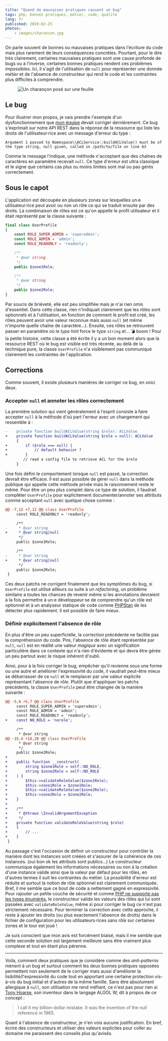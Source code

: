 ```yaml
---
title: "Quand de mauvaises pratiques causent un bug"
tags: php, bonnes pratiques, métier, code, qualité
lang: fr
published: 2019-02-25
photos:
    - images/charancon.jpg
---
```


On parle souvent de bonnes ou mauvaises pratiques dans l'écriture du code mais
plus rarement de leurs conséquences concrètes. Pourtant, pour le dire très
clairement, certaines mauvaises pratiques sont une cause profonde de bugs ou à
l'inverse, certaines bonnes pratiques rendent ces problèmes impossibles. Ici, il
s'agit de l'utilisation de `null` pour représenter une donnée *métier* et de
l'absence de constructeur qui rend le code et les contraintes plus difficiles à
comprendre.

<figure class="object-center bordered">
    <img src="/images/660x/charancon.jpg" alt="Un charançon posé sur une feuille">
</figure>

## Le bug

Pour illustrer mon propos, je vais prendre l'exemple d'un dysfonctionnement que
[_mon_ équipe](/post/travail-d-equipe/) devait corriger dernièrement. Ce bug
s'exprimait sur notre API REST dans la réponse de la ressource qui liste les
droits de l'utilisateur·rice avec un message d'erreur du type&nbsp;:

```
Argument 1 passed to Namespace\\ACLService::buildACLValue() must be of the type string, null given, called in /path/to/file on line 63
```

Comme le message l'indique, une méthode n'acceptant que des chaînes de
caractères en paramètre recevait `null`. Ce type d'erreur est ultra classique et
le signe que certains cas plus ou moins limites sont mal ou pas gérés
correctement.

## Sous le capot

L'application est découpée en plusieurs zones sur lesquelles un·e
utilisateur·rice peut avoir ou non un rôle ce qui se traduit ensuite par des
droits. La combinaison de rôles est ce qu'on appelle le profil utilisateur et il
était représenté par la classe suivante&nbsp;:

```php
final class UserProfile
{
    const ROLE_SUPER_ADMIN = 'superadmin';
    const ROLE_ADMIN = 'admin';
    const ROLE_READONLY = 'readonly';

    /**
     * @var string
     */
    public $zone1Role;

    /**
     * @var string
     */
    public $zone2Role;
}
```

Par soucis de brièveté, elle est peu simplifiée mais je n'ai rien omis
d'essentiel. Dans cette classe, rien n'indiquait clairement que les rôles sont
optionnels et à l'utilisation, en fonction de comment le profil est créé, les
rôles peuvent avoir une valeur reconnue mais aussi `null` (et même n'importe
quelle chaîne de caractère…). Ensuite, ces rôles se retrouvent passer en
paramètre où le *type hint* force le type `string` et… 💣 boom&nbsp;! Pour la
petite histoire, cette classe a été écrite il y a un bon moment alors que la
ressource REST où le bug est visible est très récente, au delà de la technique
pure, la classe `UserProfile` n'a visiblement pas communiqué clairement les
contraintes de l'application.

## Corrections

Comme souvent, il existe plusieurs manières de corriger ce bug, en voici deux.

### Accepter `null` et annoter les rôles correctement

La première solution qui vient généralement à l'esprit consiste à faire accepter
`null` à la méthode d'où part l'erreur avec un changement qui ressemble à&nbsp;:

```diff
-    private function buildACLValue(string $role): ACLValue
+    private function buildACLValue(string $role = null): ACLValue
     {
+        if ($role === null) {
+            // default behavior ?
+        }
        // read a config file to retrieve ACL for the $role
     }
```

Une fois défini le comportement lorsque `null` est passé, la correction devrait
être efficace. Il est aussi possible de gérer `null` dans la méthode publique
qui appelle cette méthode privée mais le raisonnement reste le même. Pour être
un peu plus complet dans ce type de solution, il faudrait complèter
`UserProfile` pour explicitement documenter/annoter ses attributs comme acceptant
`null` avec quelque chose comme&nbsp;:

```diff
@@ -7,12 +7,12 @@ class UserProfile
     const ROLE_READONLY = 'readonly';

     /**
-     * @var string
+     * @var string|null
      */
     public $zone1Role;

     /**
-     * @var string
+     * @var string|null
      */
     public $zone2Role;
 }
```

Ces deux patchs ne corrigent finalement que les symptômes du bug, si
`UserProfile` est utilisé ailleurs ou suite à un *refactoring*, un problème
similaire a toutes les chances de revenir même si les annotations devraient à la
fois permettre à un·e développeur·se de comprendre qu'un rôle est optionnel et
à un analyseur statique de code comme
[PHPStan](https://github.com/phpstan/phpstan) de les détecter plus rapidement.
Il est possible de faire mieux.

### Définir explicitement l'absence de rôle

En plus d'être un peu superficielle, la correction précédente ne facilite pas la
compréhension du code. Pire, l'absence de rôle étant représentée par `null`,
`null` est en réalité une valeur *magique* avec un signification particulière
dans ce contexte qui n'a rien d'évidente et qui devra être gérée un peu partout
avec le risque inhérent d'oubli.

Ainsi, pour à la fois corriger le bug, empêcher qu'il revienne sous une forme ou
une autre et améliorer l'expressivité du code, il vaudrait peut-être mieux se
débarrasser de ce `null` et le remplacer par une valeur explicite représentant
l'absence de rôle. Plutôt que d'appliquer les patchs précédents, la classe
`UserProfile` peut être changée de la manière suivante&nbsp;:

```diff
@@ -5,6 +5,7 @@ class UserProfile
     const ROLE_SUPER_ADMIN = 'superadmin';
     const ROLE_ADMIN = 'admin';
     const ROLE_READONLY = 'readonly';
+    const NO_ROLE = 'norole';

     /**
      * @var string
@@ -15,4 +16,20 @@ class UserProfile
      * @var string
      */
     public $zone2Role;
+
+    public function __construct(
+        string $zone1Role = self::NO_ROLE,
+        string $zone2Role = self::NO_ROLE
+    ) {
+        $this->validateRoleValue($zone1Role);
+        $this->zone1Role = $zone1Role;
+        $this->validateRoleValue($zone2Role);
+        $this->zone2Role = $zone2Role;
+    }
+
+    /**
+     * @throws \InvalidArgumentException
+     */
+    private function validateRoleValue(string $role)
+    {
+        // ...
+    }
 }
```

Au passage c'est l'occasion de définir un constructeur pour contrôler la manière
dont les instances sont créées et s'assurer de la cohérence de ces instances.
(oui bon ok les attributs sont publics…) Le constructeur communique également
les informations nécessaires ou non à la création d'une instance valide ainsi
que la valeur par défaut pour les rôles, en d'autres termes il suit les
contraintes du métier. La possibilité d'erreur est réduite et surtout la notion
de rôle optionnel est clairement communiquée. Bref, il me semble que ce bout de
code a nettement gagné en expressivité. Pour rajouter un petite couche de
sécurité et comme [PHP ne supporte pas les types
énumérés](https://wiki.php.net/rfc/enum), le constructeur valide les valeurs des
rôles qui lui sont passées avec `validateRoleValue`, même si pour corriger le
bug ce n'est pas strictement nécessaire. Pour terminer la correction avec cette
approche, il reste à ajouter les droits (ou plus exactement l'absence de droits)
dans le fichier de configuration pour les utilisateurs·rices sans rôle sur
certaines zones et le tour est joué&nbsp;!

Je suis conscient que mon avis est forcément biaisé, mais il me semble que cette
seconde solution est largement meilleure sans être vraiment plus complexe et
tout en étant plus pérenne.

---

Voila, comment deux pratiques que je considère comme des *anti-patterns* mènent
à un bug et surtout comment les deux bonnes pratiques opposées permettent non
seulement de le corriger mais aussi d'améliorer la lisibilité/l'expressivité du
code tout en apportant une certaine protection vis-à-vis du bug initial et
d'autres de la même famille. Sans être absolument allergique à `null`, son
utilisation me rend méfiant, ce n'est pas pour rien si [Tony
Hoarse](https://en.wikipedia.org/wiki/Tony_Hoare), son inventeur dans le langage
ALGOL W, dit à propos de ce concept&nbsp;:

> I call it my billion-dollar mistake. It was the invention of the null
> reference in 1965.

Quant à l'absence de constructeur, je n'en vois aucune justification. En bref,
écrire des constructeurs et utiliser des valeurs explicites pour coller au
domaine me paraissent des conseils plus qu'avisés.
